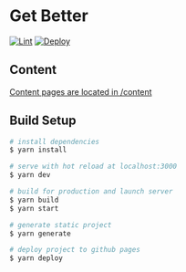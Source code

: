 # Get Better

[![Lint](https://github.com/romanzipp/GetBetter/actions/workflows/ci.yml/badge.svg)](https://github.com/romanzipp/GetBetter/actions/workflows/ci.yml)
[![Deploy](https://github.com/romanzipp/GetBetter/actions/workflows/cd.yml/badge.svg)](https://github.com/romanzipp/GetBetter/actions/workflows/cd.yml)

## Content

[Content pages are located in /content](content)

## Build Setup

```bash
# install dependencies
$ yarn install

# serve with hot reload at localhost:3000
$ yarn dev

# build for production and launch server
$ yarn build
$ yarn start

# generate static project
$ yarn generate

# deploy project to github pages
$ yarn deploy
```
